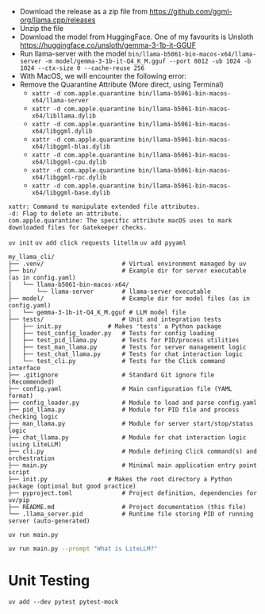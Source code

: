 - Download the release as a zip file from https://github.com/ggml-org/llama.cpp/releases
- Unzip the file
- Download the model from HuggingFace. One of my favourits is Unsloth https://huggingface.co/unsloth/gemma-3-1b-it-GGUF
- Run llama-server with the model `bin/llama-b5061-bin-macos-x64/llama-server -m model/gemma-3-1b-it-Q4_K_M.gguf --port 8012 -ub 1024 -b 1024 --ctx-size 0 --cache-reuse 256`
- With MacOS, we will encounter the following error: 
- Remove the Quarantine Attribute (More direct, using Terminal) 
  - `xattr -d com.apple.quarantine bin/llama-b5061-bin-macos-x64/llama-server`
  - `xattr -d com.apple.quarantine bin/llama-b5061-bin-macos-x64/libllama.dylib`
  - `xattr -d com.apple.quarantine bin/llama-b5061-bin-macos-x64/libggml.dylib`
  - `xattr -d com.apple.quarantine bin/llama-b5061-bin-macos-x64/libggml-blas.dylib`
  - `xattr -d com.apple.quarantine bin/llama-b5061-bin-macos-x64/libggml-cpu.dylib`
  - `xattr -d com.apple.quarantine bin/llama-b5061-bin-macos-x64/libggml-rpc.dylib`
  - `xattr -d com.apple.quarantine bin/llama-b5061-bin-macos-x64/libggml-base.dylib`
```
xattr: Command to manipulate extended file attributes.
-d: Flag to delete an attribute.
com.apple.quarantine: The specific attribute macOS uses to mark downloaded files for Gatekeeper checks.
```
`uv init`
`uv add click requests litellm`
`uv add pyyaml`


```
my_llama_cli/
├── .venv/                      # Virtual environment managed by uv
├── bin/                        # Example dir for server executable (as in config.yaml)
│   └── llama-b5061-bin-macos-x64/
│       └── llama-server        # llama-server executable
├── model/                      # Example dir for model files (as in config.yaml)
│   └── gemma-3-1b-it-Q4_K_M.gguf # LLM model file
├── tests/                      # Unit and integration tests
│   ├── init.py             # Makes 'tests' a Python package
│   ├── test_config_loader.py   # Tests for config loading
│   ├── test_pid_llama.py       # Tests for PID/process utilities
│   ├── test_man_llama.py       # Tests for server management logic
│   ├── test_chat_llama.py      # Tests for chat interaction logic
│   └── test_cli.py             # Tests for the Click command interface
├── .gitignore                  # Standard Git ignore file (Recommended)
├── config.yaml                 # Main configuration file (YAML format)
├── config_loader.py            # Module to load and parse config.yaml
├── pid_llama.py                # Module for PID file and process checking logic
├── man_llama.py                # Module for server start/stop/status logic
├── chat_llama.py               # Module for chat interaction logic (using LiteLLM)
├── cli.py                      # Module defining Click command(s) and orchestration
├── main.py                     # Minimal main application entry point script
├── init.py                 # Makes the root directory a Python package (optional but good practice)
├── pyproject.toml              # Project definition, dependencies for uv/pip
├── README.md                   # Project documentation (this file)
└── .llama_server.pid           # Runtime file storing PID of running server (auto-generated)
```

`uv run main.py`

```bash
uv run main.py --prompt "What is LiteLLM?"
```

# Unit Testing
`uv add --dev pytest pytest-mock`
